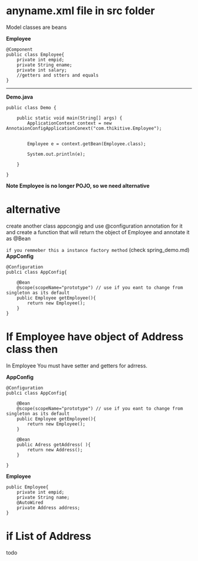 # anyname.xml file in src folder

Model classes are beans

**Employee**

```
@Component
public class Employee{
	private int empid;
	private String ename;
	private int salary;
	//getters and stters and equals
}
```

---

**Demo.java**

```
public class Demo {

	public static void main(String[] args) {
		ApplicationContext context = new AnnotaionConfigApplicationConext("com.thikitive.Employee");


		Employee e = context.getBean(Employee.class);

		System.out.println(e);

	}

}

```

**Note Employee is no longer POJO, so we need alternative**

# alternative

create another class appcongig and use @configuration annotation for it and create a function that will return the object of Employee and annotate it as @Bean

`if you remmeber this a instance factory method` (check spring_demo.md)
**AppConfig**

```
@Configuration
publci class AppConfig{

	@Bean
	@scope(scopeName="prototype") // use if you eant to change from singleton as its default
	public Employee getEmployee(){
		return new Employee();
	}
}
```

# If Employee have object of Address class then

In Employee You must have setter and getters for adrress.

**AppConfig**

```
@Configuration
publci class AppConfig{

    @Bean
    @scope(scopeName="prototype") // use if you eant to change from singleton as its default
    public Employee getEmployee(){
    	return new Employee();
    }

	@Bean
	public Adress getAddress( ){
		return new Address();
	}

}

```

**Employee**

```
public Employee{
	private int empid;
	private String name;
	@AutoWired
	private Address address;
}

```

# if List of Address

todo
